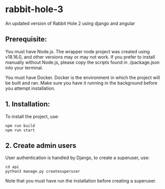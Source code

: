 # rabbit-hole-3
An updated version of Rabbit Hole 2 using django and angular

## Prerequisite:

You must have Node.js. The wrapper node project was created using v18.16.0, and other versions may or may not work.
If you prefer to install manually without Node.js, please copy the scripts found in ./package.json into your terminal.

You must have Docker. Docker is the environment in which the project will be built and ran. Make sure you have it running in the
background before you attempt installation.

## 1. Installation:

To install the project, use:
```
npm run build
npm run start
```

## 2. Create admin users

User authentication is handled by Django, to create a superuser, use:

```
cd api
python3 manage.py createsuperuser
```

Note that you must have run the installation before creating a superuser.




